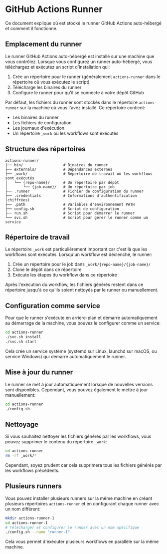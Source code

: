 # GitHub Actions Runner

Ce document explique où est stocké le runner GitHub Actions auto-hébergé et comment il fonctionne.

## Emplacement du runner

Le runner GitHub Actions auto-hébergé est installé sur une machine que vous contrôlez. Lorsque vous configurez un runner auto-hébergé, vous téléchargez et exécutez un script d'installation qui:

1. Crée un répertoire pour le runner (généralement `actions-runner` dans le répertoire où vous exécutez le script)
2. Télécharge les binaires du runner
3. Configure le runner pour qu'il se connecte à votre dépôt GitHub

Par défaut, les fichiers du runner sont stockés dans le répertoire `actions-runner` sur la machine où vous l'avez installé. Ce répertoire contient:

- Les binaires du runner
- Les fichiers de configuration
- Les journaux d'exécution
- Un répertoire `_work` où les workflows sont exécutés

## Structure des répertoires

```
actions-runner/
├── bin/                  # Binaires du runner
├── externals/            # Dépendances externes
├── _work/                # Répertoire de travail où les workflows sont exécutés
│   └── {repo-name}/      # Un répertoire par dépôt
│       └── {job-name}/   # Un répertoire par job
├── .runner               # Fichier de configuration du runner
├── .credentials          # Informations d'authentification (chiffrées)
├── .path                 # Variables d'environnement PATH
├── config.sh             # Script de configuration
├── run.sh                # Script pour démarrer le runner
└── svc.sh                # Script pour gérer le runner comme un service
```

## Répertoire de travail

Le répertoire `_work` est particulièrement important car c'est là que les workflows sont exécutés. Lorsqu'un workflow est déclenché, le runner:

1. Crée un répertoire pour le job dans `_work/{repo-name}/{job-name}/`
2. Clone le dépôt dans ce répertoire
3. Exécute les étapes du workflow dans ce répertoire

Après l'exécution du workflow, les fichiers générés restent dans ce répertoire jusqu'à ce qu'ils soient nettoyés par le runner ou manuellement.

## Configuration comme service

Pour que le runner s'exécute en arrière-plan et démarre automatiquement au démarrage de la machine, vous pouvez le configurer comme un service:

```bash
cd actions-runner
./svc.sh install
./svc.sh start
```

Cela crée un service système (systemd sur Linux, launchd sur macOS, ou service Windows) qui démarre automatiquement le runner.

## Mise à jour du runner

Le runner se met à jour automatiquement lorsque de nouvelles versions sont disponibles. Cependant, vous pouvez également le mettre à jour manuellement:

```bash
cd actions-runner
./config.sh
```

## Nettoyage

Si vous souhaitez nettoyer les fichiers générés par les workflows, vous pouvez supprimer le contenu du répertoire `_work`:

```bash
cd actions-runner
rm -rf _work/*
```

Cependant, soyez prudent car cela supprimera tous les fichiers générés par les workflows précédents.

## Plusieurs runners

Vous pouvez installer plusieurs runners sur la même machine en créant plusieurs répertoires `actions-runner` et en configurant chaque runner avec un nom différent:

```bash
mkdir actions-runner-1
cd actions-runner-1
# Télécharger et configurer le runner avec un nom spécifique
./config.sh --name "runner-1"
```

Cela vous permet d'exécuter plusieurs workflows en parallèle sur la même machine.
